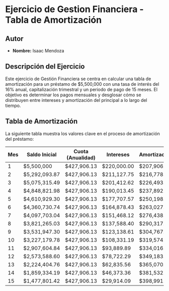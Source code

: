 # Ejercicio de Gestion Financiera - Tabla de Amortización

## Autor
- **Nombre:** Isaac Mendoza

## Descripción del Ejercicio
Este ejercicio de Gestión Financiera se centra en calcular una tabla de amortización para un préstamo de $5,500,000 con una tasa de interés del 16% anual, capitalización trimestral y un periodo de pago de 15 meses. El objetivo es determinar los pagos mensuales y desglosar cómo se distribuyen entre intereses y amortización del principal a lo largo del tiempo.

## Tabla de Amortización
La siguiente tabla muestra los valores clave en el proceso de amortización del préstamo:

| Mes | Saldo Inicial | Cuota (Anualidad) | Intereses | Amortización | Saldo Final |
|-----|---------------|--------------------|-----------|-------------|------------|
|  1  | $5,500,000    | $427,906.13        | $220,000.00 | $207,906.13 | $5,292,093.87 |
|  2  | $5,292,093.87 | $427,906.13        | $211,127.75 | $216,778.38 | $5,075,315.49 |
|  3  | $5,075,315.49 | $427,906.13        | $201,412.62 | $226,493.51 | $4,848,821.98 |
|  4  | $4,848,821.98 | $427,906.13        | $190,013.45 | $237,892.68 | $4,610,929.30 |
|  5  | $4,610,929.30 | $427,906.13        | $177,707.57 | $250,198.56 | $4,360,730.74 |
|  6  | $4,360,730.74 | $427,906.13        | $164,878.43 | $263,027.70 | $4,097,703.04 |
|  7  | $4,097,703.04 | $427,906.13        | $151,468.12 | $276,438.01 | $3,821,265.03 |
|  8  | $3,821,265.03 | $427,906.13        | $137,588.40 | $290,317.73 | $3,531,947.30 |
|  9  | $3,531,947.30 | $427,906.13        | $123,138.61 | $304,767.52 | $3,227,179.78 |
| 10  | $3,227,179.78 | $427,906.13        | $108,331.19 | $319,574.94 | $2,907,604.84 |
| 11  | $2,907,604.84 | $427,906.13        | $93,889.89  | $334,016.24 | $2,573,588.60 |
| 12  | $2,573,588.60 | $427,906.13        | $78,722.29  | $349,183.84 | $2,224,404.76 |
| 13  | $2,224,404.76 | $427,906.13        | $62,835.56  | $365,070.57 | $1,859,334.19 |
| 14  | $1,859,334.19 | $427,906.13        | $46,373.36  | $381,532.77 | $1,477,801.42 |
| 15  | $1,477,801.42 | $427,906.13        | $29,914.09  | $398,991.04 | $1,078,810.38 |
